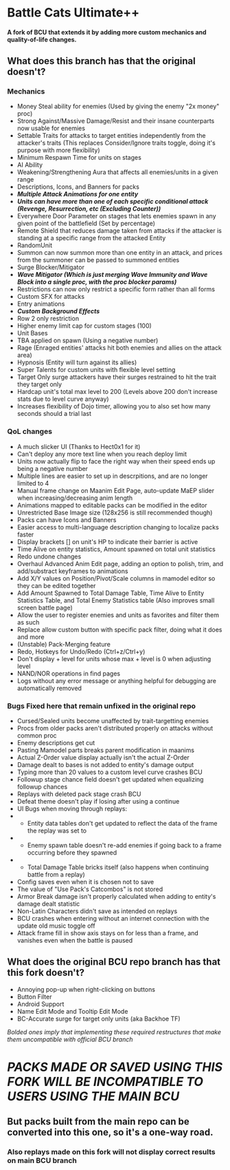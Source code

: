 # Battle Cats Ultimate++
#### A fork of BCU that extends it by adding more custom mechanics and quality-of-life changes.
## What does this branch has that the original doesn't?
### Mechanics
- Money Steal ability for enemies (Used by giving the enemy "2x money" proc)
- Strong Against/Massive Damage/Resist and their insane counterparts now usable for enemies
- Settable Traits for attacks to target entities independently from the attacker's traits (This replaces Consider/Ignore traits toggle, doing it's purpose with more flexibility)
- Minimum Respawn Time for units on stages
- AI Ability
- Weakening/Strengthening Aura that affects all enemies/units in a given range
- Descriptions, Icons, and Banners for packs
- ***Multiple Attack Animations for one entity***
- ***Units can have more than one of each specific conditional attack (Revenge, Resurrection, etc (Excluding Counter))***
- Everywhere Door Parameter on stages that lets enemies spawn in any given point of the battlefield (Set by percentage)
- Remote Shield that reduces damage taken from attacks if the attacker is standing at a specific range from the attacked Entity
- RandomUnit
- Summon can now summon more than one entity in an attack, and prices from the summoner can be passed to summoned entities
- Surge Blocker/Mitigator
- ***Wave Mitigator (Which is just merging Wave Immunity and Wave Block into a single proc, with the proc blocker params)***
- Restrictions can now only restrict a specific form rather than all forms
- Custom SFX for attacks
- Entry animations
- ***Custom Background Effects***
- Row 2 only restriction
- Higher enemy limit cap for custom stages (100)
- Unit Bases
- TBA applied on spawn (Using a negative number)
- Rage (Enraged entities' attacks hit both enemies and allies on the attack area)
- Hypnosis (Entity will turn against its allies)
- Super Talents for custom units with flexible level setting
- Target Only surge attackers have their surges restrained to hit the trait they target only
- Hardcap unit's total max level to 200 (Levels above 200 don't increase stats due to level curve anyway)
- Increases flexibility of Dojo timer, allowing you to also set how many seconds should a trial last
### QoL changes
- A much slicker UI (Thanks to Hect0x1 for it)
- Can't deploy any more text line when you reach deploy limit
- Units now actually flip to face the right way when their speed ends up being a negative number
- Multiple lines are easier to set up in descrpitions, and are no longer limited to 4
- Manual frame change on Maanim Edit Page, auto-update MaEP slider when increasing/decreasing anim length
- Animations mapped to editable packs can be modified in the editor
- Unrestricted Base Image size (128x256 is still recommended though)
- Packs can have Icons and Banners
- Easier access to multi-language description changing to localize packs faster
- Display brackets [] on unit's HP to indicate their barrier is active
- Time Alive on entity statistics, Amount spawned on total unit statistics
- Redo undone changes
- Overhaul Advanced Anim Edit page, adding an option to polish, trim, and add/substract keyframes to animations
- Add X/Y values on Position/Pivot/Scale columns in mamodel editor so they can be edited together
- Add Amount Spawned to Total Damage Table, Time Alive to Entity Statistics Table, and Total Enemy Statistics table (Also improves small screen battle page)
- Allow the user to register enemies and units as favorites and filter them as such
- Replace allow custom button with specific pack filter, doing what it does and more
- (Unstable) Pack-Merging feature
- Redo, Hotkeys for Undo/Redo (Ctrl+z/Ctrl+y)
- Don't display + level for units whose max + level is 0 when adjusting level
- NAND/NOR operations in find pages
- Logs without any error message or anything helpful for debugging are automatically removed
### Bugs Fixed here that remain unfixed in the original repo
- Cursed/Sealed units become unaffected by trait-targetting enemies
- Procs from older packs aren't distributed properly on attacks without common proc
- Enemy descriptions get cut
- Pasting Mamodel parts breaks parent modification in maanims
- Actual Z-Order value display actually isn't the actual Z-Order
- Damage dealt to bases is not added to entity's damage output
- Typing more than 20 values to a custom level curve crashes BCU
- Followup stage chance field doesn't get updated when equalizing followup chances
- Replays with deleted pack stage crash BCU
- Defeat theme doesn't play if losing after using a continue
- UI Bugs when moving through replays:
- - Entity data tables don't get updated to reflect the data of the frame the replay was set to
- - Enemy spawn table doesn't re-add enemies if going back to a frame occurring before they spawned
- - Total Damage Table bricks itself (also happens when continuing battle from a replay)
- Config saves even when it is chosen not to save
- The value of "Use Pack's Catcombos" is not stored
- Armor Break damage isn't properly calculated when adding to entity's damage dealt statistic
- Non-Latin Characters didn't save as intended on replays
- BCU crashes when entering without an internet connection with the update old music toggle off
- Attack frame fill in show axis stays on for less than a frame, and vanishes even when the battle is paused
## What does the original BCU repo branch has that this fork doesn't?
- Annoying pop-up when right-clicking on buttons
- Button Filter
- Android Support
- Name Edit Mode and Tooltip Edit Mode
- BC-Accurate surge for target only units (aka Backhoe TF)

*Bolded ones imply that implementing these required restructures that make them uncompatible with official BCU branch*
# *PACKS MADE OR SAVED USING THIS FORK WILL BE INCOMPATIBLE TO USERS USING THE MAIN BCU*
## But packs built from the main repo can be converted into this one, so it's a one-way road.
### Also replays made on this fork will not display correct results on main BCU branch
